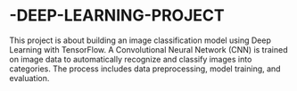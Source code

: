 # -DEEP-LEARNING-PROJECT
This project is about building an image classification model using Deep Learning with TensorFlow. A Convolutional Neural Network (CNN) is trained on image data to automatically recognize and classify images into categories. The process includes data preprocessing, model training, and evaluation.
